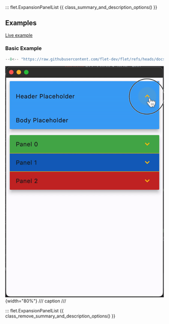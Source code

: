::: flet.ExpansionPanelList
{{ class_summary_and_description_options() }}

## Examples

[Live example](https://flet-controls-gallery.fly.dev/layout/expansionpanellist)

### Basic Example

```python
--8<-- "https://raw.githubusercontent.com/flet-dev/flet/refs/heads/docs/sdk/python/examples/controls/expansion-panel-list/basic.py"
```

![basic](https://raw.githubusercontent.com/flet-dev/flet/docs/sdk/python/examples/controls/expansion-panel-list/media/basic.gif){width="80%"}
/// caption
///

::: flet.ExpansionPanelList
{{ class_remove_summary_and_description_options() }}
